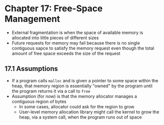# Chapter 17: Free-Space Management

* External fragmentation is when the space of available memory is allocated into little pieces of different sizes
* Future requests for memory may fail because there is no single contiguous sapce to satisfy the memory request even though the total amount of free space exceeds the size of the request

## 17.1 Assumptions

* If a program calls `malloc` and is given a pointer to some space within the heap, that memory region is essentially "owned" by the program until the program returns it via a call to `free`
* Assumption (for now) is that the memory allocator manages a contiguous region of bytes
  * In some cases, allocator could ask for the region to grow
  * User-level memory allocation library might call the kernel to grow the heap, via a system call, when the program runs out of space
